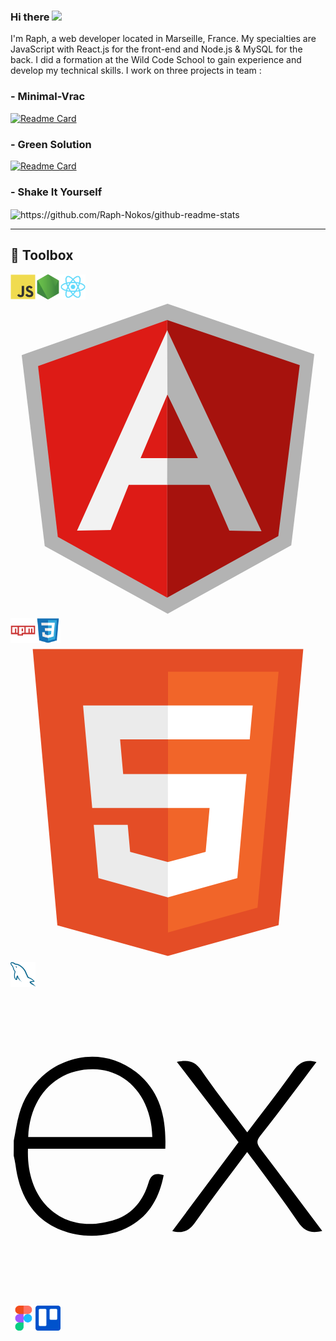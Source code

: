 ### Hi there <img src="https://raw.githubusercontent.com/MartinHeinz/MartinHeinz/master/wave.gif" width="30px">

I'm Raph, a web developer located in Marseille, France. My specialties are JavaScript with React.js for the front-end and Node.js & MySQL for the back.
I did a formation at the Wild Code School to gain experience and develop my technical skills. 
I work on three projects in team : 

### - Minimal-Vrac
[![Readme Card](https://github-readme-stats.vercel.app/api/pin/?username=Raph-Nokos&repo=projet3-vrac-front&theme=dark)](https://github.com/Raph-Nokos/github-readme-stats)

### - Green Solution
[![Readme Card](https://github-readme-stats.vercel.app/api/pin/?username=Raph-Nokos&repo=remote-js-202011-green-solution&theme=dark)](https://github.com/Raph-Nokos/github-readme-stats)

### - Shake It Yourself
<img align="center" src="https://github-readme-stats.vercel.app/api/pin/?username=Raph-Nokos&repo=CodeMeMore-project-1-Cocktail&theme=dark" alt="https://github.com/Raph-Nokos/github-readme-stats">

---

## 🔧 Toolbox 

<img src ="https://github.com/devicons/devicon/blob/master/icons/javascript/javascript-original.svg" width="40px"><img src ="https://github.com/devicons/devicon/blob/master/icons/nodejs/nodejs-original.svg" width="40px"><img src ="https://github.com/devicons/devicon/blob/master/icons/react/react-original.svg" width="40px"><svg xmlns="http://www.w3.org/2000/svg" viewBox="0 0 128 128"><path fill="#B3B3B3" d="M63.81 1.026l-59.257 20.854 9.363 77.637 49.957 27.457 50.214-27.828 9.36-77.635z"/><path fill="#A6120D" d="M117.536 25.998l-53.864-18.369v112.785l45.141-24.983z"/><path fill="#DD1B16" d="M11.201 26.329l8.026 69.434 44.444 24.651v-112.787z"/><path fill="#F2F2F2" d="M78.499 67.67l-14.827 6.934h-15.628l-7.347 18.374-13.663.254 36.638-81.508 14.827 55.946zm-1.434-3.491l-13.295-26.321-10.906 25.868h10.807l13.394.453z"/><path fill="#B3B3B3" d="M63.671 11.724l.098 26.134 12.375 25.888h-12.446l-.027 10.841 17.209.017 8.042 18.63 13.074.242z"/></svg><img src ="https://github.com/devicons/devicon/blob/master/icons/npm/npm-original-wordmark.svg" width="40px"><img src ="https://github.com/devicons/devicon/blob/master/icons/css3/css3-original.svg" width="40px"><svg xmlns="http://www.w3.org/2000/svg" viewBox="0 0 128 128"><path fill="#E44D26" d="M19.037 113.876l-10.005-112.215h109.936l-10.016 112.198-45.019 12.48z"/><path fill="#F16529" d="M64 116.8l36.378-10.086 8.559-95.878h-44.937z"/><path fill="#EBEBEB" d="M64 52.455h-18.212l-1.258-14.094h19.47v-13.762h-34.511l.33 3.692 3.382 37.927h30.799zM64 88.198l-.061.017-15.327-4.14-.979-10.975h-13.817l1.928 21.609 28.193 7.826.063-.017z"/><path fill="#fff" d="M63.952 52.455v13.763h16.947l-1.597 17.849-15.35 4.143v14.319l28.215-7.82.207-2.325 3.234-36.233.335-3.696h-3.708zM63.952 24.599v13.762h33.244l.276-3.092.628-6.978.329-3.692z"/></svg><img src ="https://github.com/devicons/devicon/blob/master/icons/mysql/mysql-original.svg" width="40px"><svg id="Express" xmlns="http://www.w3.org/2000/svg" viewBox="0 0 128 128"><title>Artboard 16</title><g id="original"><path d="M126.67,98.44c-4.56,1.16-7.38.05-9.91-3.75-5.68-8.51-11.95-16.63-18-24.9-.78-1.07-1.59-2.12-2.6-3.45C89,76,81.85,85.2,75.14,94.77c-2.4,3.42-4.92,4.91-9.4,3.7L92.66,62.34,67.6,29.71c4.31-.84,7.29-.41,9.93,3.45,5.83,8.52,12.26,16.63,18.67,25.21C102.65,49.82,109,41.7,115,33.26c2.41-3.42,5-4.72,9.33-3.46-3.28,4.35-6.49,8.63-9.72,12.88-4.36,5.73-8.64,11.53-13.16,17.14-1.61,2-1.35,3.3.09,5.19C109.9,76,118.16,87.1,126.67,98.44Z"/><path d="M1.33,61.74c.72-3.61,1.2-7.29,2.2-10.83,6-21.43,30.6-30.34,47.5-17.06C60.93,41.64,63.39,52.62,62.9,65H7.1c-.84,22.21,15.15,35.62,35.53,28.78,7.15-2.4,11.36-8,13.47-15,1.07-3.51,2.84-4.06,6.14-3.06-1.69,8.76-5.52,16.08-13.52,20.66-12,6.86-29.13,4.64-38.14-4.89C5.26,85.89,3,78.92,2,71.39c-.15-1.2-.46-2.38-.7-3.57Q1.33,64.78,1.33,61.74ZM7.2,60.25H57.63c-.33-16.06-10.33-27.47-24-27.57C18.63,32.56,7.85,43.7,7.2,60.25Z"/></g></svg><img src="https://github.com/devicons/devicon/blob/master/icons/figma/figma-original.svg" width="40px"><img src="https://github.com/devicons/devicon/blob/master/icons/trello/trello-plain.svg" width="40px">
